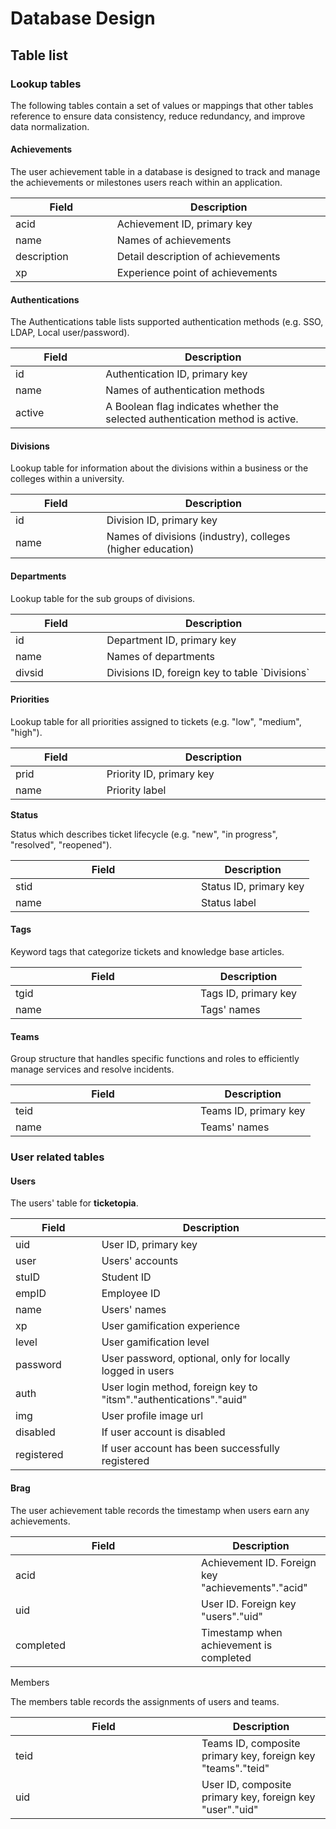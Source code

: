 # Database Design

## Table list

### Lookup tables

The following tables contain a set of values or mappings that other tables reference to ensure data consistency, reduce redundancy, and improve data normalization.

#### Achievements

The user achievement table in a database is designed to track and manage the achievements or milestones users reach within an application.&#x20;

<table>
  <thead>
    <tr>
      <th width="240">Field</th>
      <th width="658">Description</th>
    </tr>
  </thead>
  <tbody>
    <tr>
      <td>acid</td>
      <td>Achievement ID, primary key</td>
    </tr><tr>
      <td>name</td>
      <td>Names of achievements</td>
    </tr><tr>
      <td>description</td>
      <td>Detail description of achievements</td>
    </tr><tr>
      <td>xp</td>
      <td>Experience point of achievements</td>
    </tr>
  </tbody>
</table>

#### Authentications

The Authentications table lists supported authentication methods (e.g. SSO, LDAP, Local user/password).

<table>
  <thead>
    <tr>
      <th width="240">Field</th>
      <th width="658">Description</th>
    </tr>
  </thead>
  <tbody>
    <tr>
      <td>id</td>
      <td>Authentication ID, primary key</td>
    </tr><tr>
      <td>name</td>
      <td>Names of authentication methods</td>
    </tr><tr>
      <td>active</td>
      <td>A Boolean flag indicates whether the selected authentication method is active.</td>
    </tr>
  </tbody>
</table>

#### Divisions

Lookup table for information about the divisions within a business or the colleges within a university.

<table>
  <thead>
    <tr>
      <th width="240">Field</th>
      <th width="658">Description</th>
    </tr>
  </thead>
  <tbody>
    <tr>
      <td>id</td>
      <td>Division ID, primary key</td>
    </tr><tr>
      <td>name</td>
      <td>Names of divisions (industry), colleges (higher education)</td>
    </tr>
  </tbody>
</table>

#### Departments

Lookup table for the sub groups of divisions.

<table>
  <thead>
    <tr>
      <th width="240">Field</th>
      <th width="658">Description</th>
    </tr>
  </thead>
  <tbody>
    <tr>
      <td>id</td>
      <td>Department ID, primary key</td>
    </tr><tr>
      <td>name</td>
      <td>Names of departments</td>
    </tr><tr>
      <td>divsid</td>
      <td>Divisions ID, foreign key to table `Divisions`</td>
    </tr>
  </tbody>
</table>

#### Priorities

Lookup table for all priorities assigned to tickets (e.g. "low", "medium", "high").

<table>
  <thead>
    <tr>
      <th width="240">Field</th>
      <th width="658">Description</th>
    </tr>
  </thead>
  <tbody>
    <tr>
      <td>prid</td>
      <td>Priority ID, primary key</td>
    </tr><tr>
      <td>name</td>
      <td>Priority label</td>
    </tr>
  </tbody>
</table>

**Status**

Status which describes ticket lifecycle (e.g. "new", "in progress", "resolved", "reopened").

<table><thead><tr><th width="281">Field</th><th>Description</th></tr></thead><tbody><tr><td>stid</td><td>Status ID, primary key</td></tr><tr><td>name</td><td>Status label</td></tr></tbody></table>

#### Tags

Keyword tags that categorize tickets and knowledge base articles.

<table><thead><tr><th width="280">Field</th><th>Description</th></tr></thead><tbody><tr><td>tgid</td><td>Tags ID, primary key</td></tr><tr><td>name</td><td>Tags' names</td></tr></tbody></table>

#### Teams

Group structure that handles specific functions and roles to efficiently manage services and resolve incidents.

<table><thead><tr><th width="280">Field</th><th>Description</th></tr></thead><tbody><tr><td>teid</td><td>Teams ID, primary key</td></tr><tr><td>name</td><td>Teams' names</td></tr></tbody></table>

### User related tables

#### Users

The users' table for **ticketopia**.

<table>
  <thead>
    <tr>
      <th width="240">Field</th>
      <th width="658">Description</th>
    </tr>
  </thead>
  <tbody>
    <tr>
      <td>uid</td>
      <td>User ID, primary key</td>
    </tr><tr>
      <td>user</td>
      <td>Users' accounts</td>
    </tr><tr>
      <td>stuID</td>
      <td>Student ID</td>
    </tr><tr>
      <td>empID</td>
      <td>Employee ID</td>
    </tr><tr>
      <td>name</td>
      <td>Users' names</td>
    </tr><tr>
      <td>xp</td>
      <td>User gamification experience</td>
    </tr><tr>
      <td>level</td>
      <td>User gamification level</td>
    </tr><tr>
      <td>password</td>
      <td>User password, optional, only for locally logged in users</td>
    </tr><tr>
      <td>auth</td>
      <td>User login method, foreign key to "itsm"."authentications"."auid"</td>
    </tr><tr>
      <td>img</td>
      <td>User profile image url</td>
    </tr><tr>
      <td>disabled</td>
      <td>If user account is disabled</td>
    </tr><tr>
      <td>registered</td>
      <td>If user account has been successfully registered</td>
    </tr>
  </tbody>
</table>

#### Brag

The user achievement table records the timestamp when users earn any achievements.

<table><thead><tr><th width="281">Field</th><th>Description</th></tr></thead><tbody><tr><td>acid</td><td>Achievement ID. Foreign key "achievements"."acid"</td></tr><tr><td>uid</td><td>User ID. Foreign key "users"."uid"</td></tr><tr><td>completed</td><td>Timestamp when achievement is completed</td></tr></tbody></table>

Members

The members table records the assignments of users and teams.

<table><thead><tr><th width="282">Field</th><th>Description</th></tr></thead><tbody><tr><td>teid</td><td>Teams ID, composite primary key, foreign key "teams"."teid"</td></tr><tr><td>uid</td><td>User ID, composite primary key, foreign key "user"."uid"</td></tr></tbody></table>

